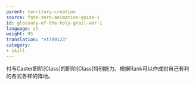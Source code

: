 ```yaml
---
parent: territory-creation
source: fate-zero-animation-guide-i
id: glossary-of-the-holy-grail-war-i
language: zh
weight: 95
translation: "vt789123"
category:
- skill
---
```


付与Caster职阶[Class]的职阶[Class]特别能力。根据Rank可以作成对自己有利的各式各样的阵地。
